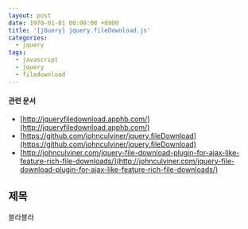 ```yaml
---
layout: post
date: 1970-01-01 00:00:00 +0900
title: '[jQuery] jquery.fileDownload.js'
categories:
  - jquery
tags:
  - javascript
  - jquery
  - filedownload
---
```


#### 관련 문서

- [http://jqueryfiledownload.apphb.com/](http://jqueryfiledownload.apphb.com/)
- [https://github.com/johnculviner/jquery.fileDownload](https://github.com/johnculviner/jquery.fileDownload)
- [http://johnculviner.com/jquery-file-download-plugin-for-ajax-like-feature-rich-file-downloads/](http://johnculviner.com/jquery-file-download-plugin-for-ajax-like-feature-rich-file-downloads/)

## 제목

블라블라
